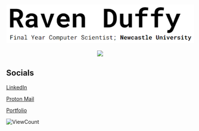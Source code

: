 <div align="center">
  <a href="https://ravenduffy.io">
    <img src="https://github.com/RavenDuffy/RavenDuffy/blob/master/home.PNG"></img>
  </a>
  
  <div>&nbsp;</div>
  
  <a href="https://mygitstats.com">
    <img src="https://api.mygitstats.com/svg/40807825"></img>
  </a>
</div>

## Socials
[LinkedIn](https://linkedin.com/in/ravenduffy)

[Proton Mail](mailto:ravenduffy@pm.me?subject=Hi%20Raven!)

[Portfolio](https://RavenDuffy.com)

<!-- [![HitCount](http://hits.dwyl.com/RavenDuffy/RavenDuffy.svg)](http://hits.dwyl.com/RavenDuffy/RavenDuffy) -->
  ![ViewCount](https://views.whatilearened.today/views/github/RavenDuffy/RavenDuffy.svg)
